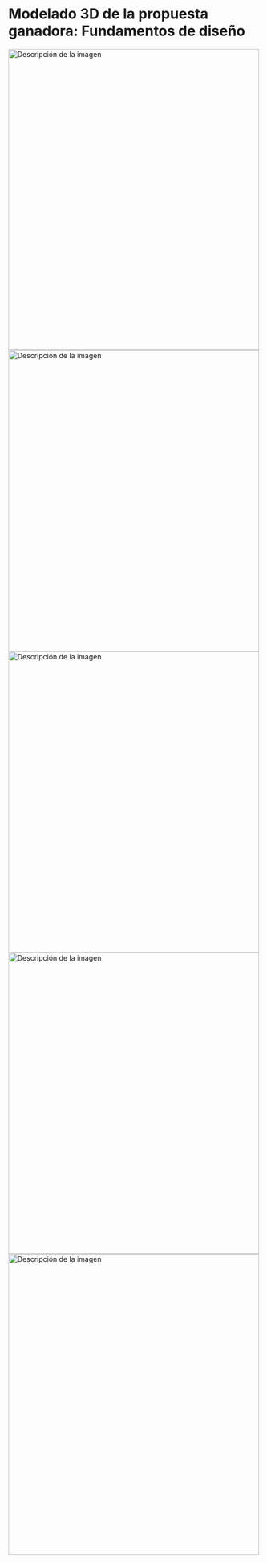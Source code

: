 # Modelado 3D de la propuesta ganadora: Fundamentos de diseño

<img width="500" height="600" src="https://github.com/Alexander-Manosalva-Peralta/Proyecto-De-Fundamentos/assets/156023729/6ed90de9-a94b-479f-aa3f-823be3376da5" alt="Descripción de la imagen">
<img width="500" height="600" src="https://github.com/Alexander-Manosalva-Peralta/Proyecto-De-Fundamentos/assets/156023729/90d99929-28df-4757-a058-505cf177834f" alt="Descripción de la imagen"><img width="500" height="600" src="https://github.com/Alexander-Manosalva-Peralta/Proyecto-De-Fundamentos/assets/156023729/e2688bf3-af27-4a40-aaa6-6e349baf670a" alt="Descripción de la imagen"><img width="500" height="600" src="https://github.com/Alexander-Manosalva-Peralta/Proyecto-De-Fundamentos/assets/156023729/4dd9270b-6034-4ba5-a4bd-ff3dd0239c94" alt="Descripción de la imagen"><img width="500" height="600" src="https://github.com/Alexander-Manosalva-Peralta/Proyecto-De-Fundamentos/assets/156023729/e3681413-f1ba-45fb-bf8c-62c6b38d820a" alt="Descripción de la imagen">
